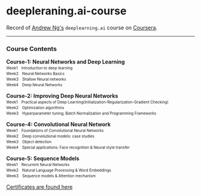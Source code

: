 # deepleraning.ai-course
Record of [Andrew Ng's](http://www.andrewng.org/) `deeplearning.ai` course on [Coursera](https://www.coursera.org/specializations/deep-learning). 

------
### Course Contents
**Course-1: Neural Networks and Deep Learning**  
<font size=1>Week1　Introduction to deep learning</font>  
<font size=1>Week2　Neural Networks Basics</font>   
<font size=1>Week3　Shallow Neural networks</font>   
<font size=1>Week4　Deep Neural Networks</font>   

**Course-2: Improving Deep Neural Networks**  
<font size=1>Week1　Practical aspects of Deep Learning(Initialization-Regularization-Gradient Checking)</font>  
<font size=1>Week2　Optimization algorithms</font>  
<font size=1>Week3　Hyperparameter tuning, Batch Normalization and Programming Frameworks</font>  

**Course-4: Convolutional Neural Network**  
<font size=1>Week1　Foundations of Convolutional Neural Networks</font>  
<font size=1>Week2　Deep convolutional models: case studies</font>  
<font size=1>Week3　Object detection</font>  
<font size=1>Week4　Special applications: Face recognition & Neural style transfer</font>  
   
**Course-5: Sequence Models**  
<font size=1>Week1　Recurrent Neural Networks</font>  
<font size=1>Week2　Natural Language Processing & Word Embeddings</font>  
<font size=1>Week3　Sequence models & Attention mechanism</font>  

[Certificates are found here](https://www.coursera.org/account/accomplishments/specialization/XQVP9RFFYS3T)
